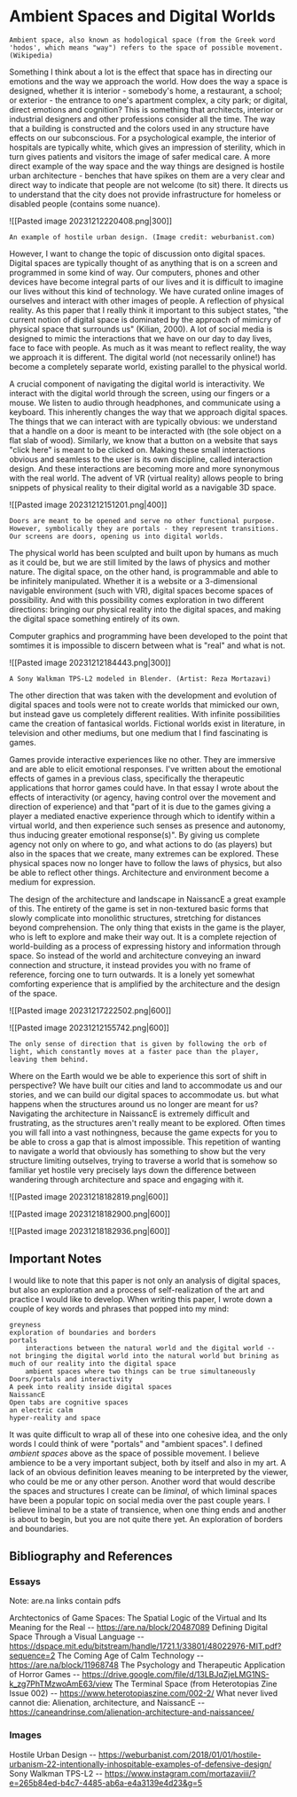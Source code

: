 # Ambient Spaces and Digital Worlds
```
Ambient space, also known as hodological space (from the Greek word 'hodos', which means "way") refers to the space of possible movement. (Wikipedia)
```

Something I think about a lot is the effect that space has in directing our emotions and the way we approach the world. How does the way a space is designed, whether it is interior - somebody's home, a restaurant, a school; or exterior - the entrance to one's apartment complex, a city park; or digital, direct emotions and cognition? This is something that architects, interior or industrial designers and other professions consider all the time. The way that a building is constructed and the colors used in any structure have effects on our subconscious. For a psychological example, the interior of hospitals are typically white, which gives an impression of sterility, which in turn gives patients and visitors the image of safer medical care. A more direct example of the way space and the way things are designed is hostile urban architecture - benches that have spikes on them are a very clear and direct way to indicate that people are not welcome (to sit) there. It directs us to understand that the city does not provide infrastructure for homeless or disabled people (contains some nuance).

![[Pasted image 20231212220408.png|300]]

```
An example of hostile urban design. (Image credit: weburbanist.com)
```

However, I want to change the topic of discussion onto digital spaces. Digital spaces are typically thought of as anything that is on a screen and programmed in some kind of way. Our computers, phones and other devices have become integral parts of our lives and it is difficult to imagine our lives without this kind of technology. We have curated online images of ourselves and interact with other images of people. A reflection of physical reality. As this paper that I really think it important to this subject states, "the current notion of digital space is dominated by the approach of mimicry of physical space that surrounds us" (Kilian, 2000). A lot of social media is designed to mimic the interactions that we have on our day to day lives, face to face with people. As much as it was meant to reflect reality, the way we approach it is different. The digital world (not necessarily online!) has become a completely separate world, existing parallel to the physical world. 

A crucial component of navigating the digital world is interactivity. We interact with the digital world through the screen, using our fingers or a mouse. We listen to audio through headphones, and communicate using a keyboard. This inherently changes the way that we approach digital spaces. The things that we can interact with are typically obvious: we understand that a handle on a door is meant to be interacted with (the sole object on a flat slab of wood). Similarly, we know that a button on a website that says "click here" is meant to be clicked on. Making these small interactions obvious and seamless to the user is its own discipline, called interaction design. And these interactions are becoming more and more synonymous with the real world. The advent of VR (virtual reality) allows people to bring snippets of physical reality to their digital world as a navigable 3D space. 

![[Pasted image 20231212151201.png|400]]
``` 
Doors are meant to be opened and serve no other functional purpose. However, symbolically they are portals - they represent transitions. Our screens are doors, opening us into digital worlds. 
```

The physical world has been sculpted and built upon by humans as much as it could be, but we are still limited by the laws of physics and mother nature. The digital space, on the other hand, is programmable and able to be infinitely manipulated. Whether it is a website or a 3-dimensional navigable environment (such with VR), digital spaces become spaces of possibility. And with this possibility comes exploration in two different directions: bringing our physical reality into the digital spaces, and making the digital space something entirely of its own. 

Computer graphics and programming have been developed to the point that somtimes it is impossible to discern between what is "real" and what is not. 

![[Pasted image 20231212184443.png|300]]

```
A Sony Walkman TPS-L2 modeled in Blender. (Artist: Reza Mortazavi)
```

The other direction that was taken with the development and evolution of digital spaces and tools were not to create worlds that mimicked our own, but instead gave us completely different realities. With infinite possibilities came the creation of fantasical worlds. Fictional worlds exist in literature, in television and other mediums, but one medium that I find fascinating is games. 

Games provide interactive experiences like no other. They are immersive and are able to elicit emotional responses. I've written about the emotional effects of games in a previous class, specifically the therapeutic applications that horror games could have. In that essay I wrote about the effects of interactivity (or agency, having control over the movement and direction of experience) and that "part of it is due to the games giving a player a mediated enactive experience through which to identify within a virtual world, and then experience such senses as presence and autonomy, thus inducing greater emotional response(s)". By giving us complete agency not only on where to go, and what actions to do (as players) but also in the spaces that we create, many extremes can be explored. These physical spaces now no longer have to follow the laws of physics, but also be able to reflect other things. Architecture and environment become a medium for expression. 

The design of the architecture and landscape in NaissancE a great example of this. The entirety of the game is set in non-textured basic forms that slowly complicate into monolithic structures, stretching for distances beyond comprehension. The only thing that exists in the game is the player, who is left to explore and make their way out.  It is a complete rejection of world-building as a process of expressing history and information through space. So instead of the world and architecture conveying an inward connection and structure, it instead provides you with no frame of reference, forcing one to turn outwards. It is a lonely yet somewhat comforting experience that is amplified by the architecture and the design of the space. 

![[Pasted image 20231217222502.png|600]]

![[Pasted image 20231212155742.png|600]]
```
The only sense of direction that is given by following the orb of light, which constantly moves at a faster pace than the player, leaving them behind.
```

Where on the Earth would we be able to experience this sort of shift in perspective? We have built our cities and land to accommodate us and our stories, and we can build our digital spaces to accommodate us. but what happens when the structures around us no longer are meant for us? Navigating the architecture in NaissancE is extremely difficult and frustrating, as the structures aren't really meant to be explored. Often times you will fall into a vast nothingness, because the game expects for you to be able to cross a gap that is almost impossible. This repetition of wanting to navigate a world that obviously has something to show but the very structure limiting outselves, trying to traverse a world that is somehow so familiar yet hostile very precisely lays down the difference between wandering through architecture and space and engaging with it. 

![[Pasted image 20231218182819.png|600]]

![[Pasted image 20231218182900.png|600]]

![[Pasted image 20231218182936.png|600]]
## Important Notes
I would like to note that this paper is not only an analysis of digital spaces, but also an exploration and a process of self-realization of the art and practice I would like to develop. 
When writing this paper, I wrote down a couple of key words and phrases that popped into my mind: 
```
greyness
exploration of boundaries and borders 
portals
	interactions between the natural world and the digital world -- not bringing the digital world into the natural world but brining as much of our reality into the digital space
	ambient spaces where two things can be true simultaneously
Doors/portals and interactivity
A peek into reality inside digital spaces 
NaissancE
Open tabs are cognitive spaces
an electric calm 
hyper-reality and space
```
It was quite difficult to wrap all of these into one cohesive idea, and the only words I could think of were "portals" and "ambient spaces". 
I defined *ambient spaces* above as the space of possible movement. I believe ambience to be a very important subject, both by itself and also in my art. A lack of an obvious definition leaves meaning to be interpreted by the viewer, who could be me or any other person. Another word that would describe the spaces and structures I create can be *liminal*, of which liminal spaces have been a popular topic on social media over the past couple years. 
I believe liminal to be a state of transience, when one thing ends and another is about to begin, but you are not quite there yet. An exploration of borders and boundaries. 
## Bibliography and References
### Essays
Note: are.na links contain pdfs

Archtectonics of Game Spaces: The Spatial Logic of the Virtual and Its Meaning for the Real -- https://are.na/block/20487089
Defining Digital Space Through a Visual Language --  https://dspace.mit.edu/bitstream/handle/1721.1/33801/48022976-MIT.pdf?sequence=2 
The Coming Age of Calm Technology -- https://are.na/block/11968748
The Psychology and Therapeutic Application of Horror Games -- https://drive.google.com/file/d/13LBJqZjeLMG1NS-k_zg7PhTMzwoAmE63/view
The Terminal Space (from Heterotopias Zine Issue 002) -- https://www.heterotopiaszine.com/002-2/ 
What never lived cannot die: Alienation, architecture, and NaissancE -- https://caneandrinse.com/alienation-architecture-and-naissancee/ 
### Images
Hostile Urban Design -- https://weburbanist.com/2018/01/01/hostile-urbanism-22-intentionally-inhospitable-examples-of-defensive-design/
Sony Walkman TPS-L2 -- https://www.instagram.com/mortazaviii/?e=265b84ed-b4c7-4485-ab6a-e4a3139e4d23&g=5